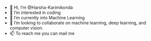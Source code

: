 - 👋 Hi, I’m @Harsha-Karimikonda
- 👀 I’m interested in coding
- 🌱 I’m currently into Machine Learning
- 💞️ I’m looking to collaborate on machine learning, deep learning, and computer vision.
- 📫 To reach me you can mail me

<!---
Harsha-Karimikonda/Harsha-Karimikonda is a ✨ special ✨ repository because its `README.md` (this file) appears on your GitHub profile.
You can click the Preview link to take a look at your changes.
--->
